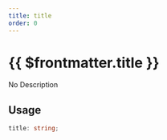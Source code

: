 ```yaml
---
title: title
order: 0
---
```


# {{ $frontmatter.title }}

No Description

## Usage

```ts
title: string;
```
